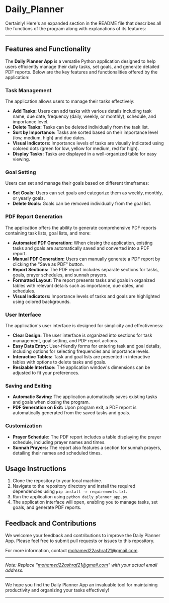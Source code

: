 # Daily_Planner
Certainly! Here's an expanded section in the README file that describes all the functions of the program along with explanations of its features:

---

## Features and Functionality

The **Daily Planner App** is a versatile Python application designed to help users efficiently manage their daily tasks, set goals, and generate detailed PDF reports. Below are the key features and functionalities offered by the application:

### Task Management

The application allows users to manage their tasks effectively:

- **Add Tasks:** Users can add tasks with various details including task name, due date, frequency (daily, weekly, or monthly), schedule, and importance level.
- **Delete Tasks:** Tasks can be deleted individually from the task list.
- **Sort by Importance:** Tasks are sorted based on their importance level (low, medium, high) and due dates.
- **Visual Indicators:** Importance levels of tasks are visually indicated using colored dots (green for low, yellow for medium, red for high).
- **Display Tasks:** Tasks are displayed in a well-organized table for easy viewing.

### Goal Setting

Users can set and manage their goals based on different timeframes:

- **Set Goals:** Users can set goals and categorize them as weekly, monthly, or yearly goals.
- **Delete Goals:** Goals can be removed individually from the goal list.

### PDF Report Generation

The application offers the ability to generate comprehensive PDF reports containing task lists, goal lists, and more:

- **Automated PDF Generation:** When closing the application, existing tasks and goals are automatically saved and converted into a PDF report.
- **Manual PDF Generation:** Users can manually generate a PDF report by clicking the "Save as PDF" button.
- **Report Sections:** The PDF report includes separate sections for tasks, goals, prayer schedules, and sunnah prayers.
- **Formatted Layout:** The report presents tasks and goals in organized tables with relevant details such as importance, due dates, and schedules.
- **Visual Indicators:** Importance levels of tasks and goals are highlighted using colored backgrounds.

### User Interface

The application's user interface is designed for simplicity and effectiveness:

- **Clear Design:** The user interface is organized into sections for task management, goal setting, and PDF report actions.
- **Easy Data Entry:** User-friendly forms for entering task and goal details, including options for selecting frequencies and importance levels.
- **Interactive Tables:** Task and goal lists are presented in interactive tables with options to delete tasks and goals.
- **Resizable Interface:** The application window's dimensions can be adjusted to fit your preferences.

### Saving and Exiting

- **Automatic Saving:** The application automatically saves existing tasks and goals when closing the program.
- **PDF Generation on Exit:** Upon program exit, a PDF report is automatically generated from the saved tasks and goals.

### Customization

- **Prayer Schedule:** The PDF report includes a table displaying the prayer schedule, including prayer names and times.
- **Sunnah Prayers:** The report also features a section for sunnah prayers, detailing their names and scheduled times.

## Usage Instructions

1. Clone the repository to your local machine.
2. Navigate to the repository directory and install the required dependencies using `pip install -r requirements.txt`.
3. Run the application using `python daily_planner_app.py`.
4. The application interface will open, enabling you to manage tasks, set goals, and generate PDF reports.


## Feedback and Contributions

We welcome your feedback and contributions to improve the Daily Planner App. Please feel free to submit pull requests or issues to this repository.

For more information, contact [mohamed22ashraf21@gmail.com](mailto:mohamed22ashraf21@gmail.com).

---

*Note: Replace "mohamed22ashraf21@gmail.com" with your actual email address.*

---

We hope you find the Daily Planner App an invaluable tool for maintaining productivity and organizing your tasks effectively!

---
